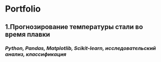 # Portfolio
## 1.Прогнозирование температуры стали во время плавки
### *Python, Pandas, Matplotlib, Scikit-learn, исследовательский анализ, классификация*
